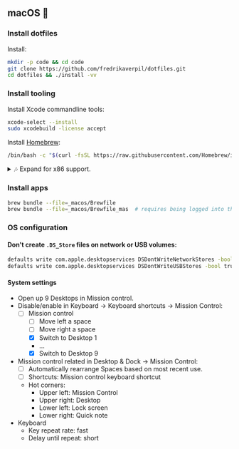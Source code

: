 ## macOS 🍎

### Install dotfiles

Install:

```bash
mkdir -p code && cd code
git clone https://github.com/fredrikaverpil/dotfiles.git
cd dotfiles && ./install -vv
```

### Install tooling

Install Xcode commandline tools:

```bash
xcode-select --install
sudo xcodebuild -license accept
```

Install [Homebrew](https://brew.sh/):

```bash
/bin/bash -c "$(curl -fsSL https://raw.githubusercontent.com/Homebrew/install/HEAD/install.sh)"
```

<details>
  <summary>🎶 Expand for x86 support.</summary>

When on an arm64 device, homebrew is installed in `/opt/homebrew/bin/brew`. You can install an x64 version in `/usr/local/bin/brew`. See [installers/homebrew.sh](installers/homebrew.sh) for more info.

</details>

### Install apps

```bash
brew bundle --file=_macos/Brewfile
brew bundle --file=_macos/Brewfile_mas  # requires being logged into the App Store
```

### OS configuration

#### Don't create `.DS_Store` files on network or USB volumes:

```bash
defaults write com.apple.desktopservices DSDontWriteNetworkStores -bool true
defaults write com.apple.desktopservices DSDontWriteUSBStores -bool true
```

#### System settings

- Open up 9 Desktops in Mission control.
- Disable/enable in Keyboard → Keyboard shortcuts → Mission Control:
  - [ ] Mission control
    - [ ] Move left a space
    - [ ] Move right a space
    - [x] Switch to Desktop 1
    - ...
    - [x] Switch to Desktop 9
- Mission control related in Desktop & Dock → Mission Control:
  - [ ] Automatically rearrange Spaces based on most recent use.
  - [ ] Shortcuts: Mission control keyboard shortcut
  - Hot corners:
    - Upper left: Mission Control
    - Upper right: Desktop
    - Lower left: Lock screen
    - Lower right: Quick note
- Keyboard
  - Key repeat rate: fast
  - Delay until repeat: short
